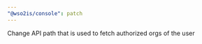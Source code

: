 ```yaml
---
"@wso2is/console": patch
---
```


Change API path that is used to fetch authorized orgs of the user
